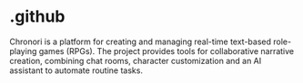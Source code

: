# .github
Chronori is a platform for creating and managing real-time text-based role-playing games (RPGs). The project provides tools for collaborative narrative creation, combining chat rooms, character customization and an AI assistant to automate routine tasks.
